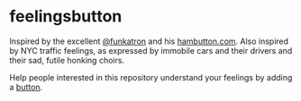 # feelingsbutton
Inspired by the excellent [@funkatron](https://github.com/funkatron) and his [hambutton.com](http://hambutton.com/). Also inspired by NYC
traffic feelings, as expressed by immobile cars and their drivers and their sad,
futile honking choirs.

Help people interested in this repository understand your feelings by adding a [button](http://feelingsbutton.com/).

